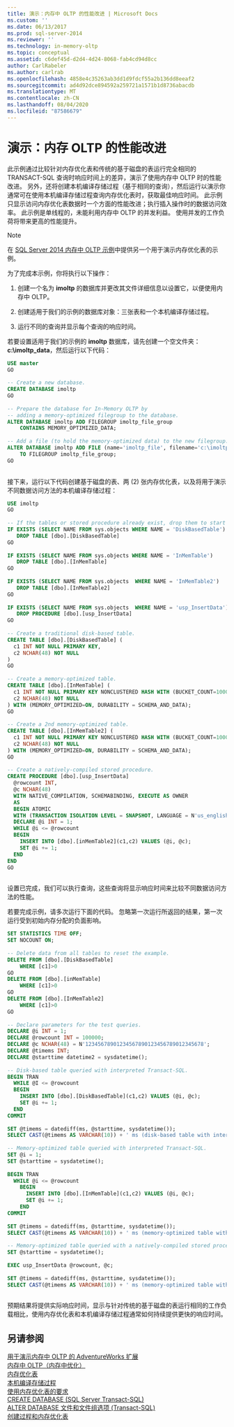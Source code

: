 ```yaml
---
title: 演示：内存中 OLTP 的性能改进 | Microsoft Docs
ms.custom: ''
ms.date: 06/13/2017
ms.prod: sql-server-2014
ms.reviewer: ''
ms.technology: in-memory-oltp
ms.topic: conceptual
ms.assetid: c6def45d-d2d4-4d24-8068-fab4cd94d8cc
author: CarlRabeler
ms.author: carlrab
ms.openlocfilehash: 4858e4c35263ab3dd1d9fdcf55a2b136dd8eeaf2
ms.sourcegitcommit: ad4d92dce894592a259721a1571b1d8736abacdb
ms.translationtype: MT
ms.contentlocale: zh-CN
ms.lasthandoff: 08/04/2020
ms.locfileid: "87586679"
---
```

# <a name="demonstration-performance-improvement-of-in-memory-oltp"></a>演示：内存 OLTP 的性能改进
  此示例通过比较针对内存优化表和传统的基于磁盘的表运行完全相同的 TRANSACT-SQL 查询时响应时间上的差异，演示了使用内存中 OLTP 时的性能改进。 另外，还将创建本机编译存储过程（基于相同的查询），然后运行以演示你通常可在使用本机编译存储过程查询内存优化表时，获取最佳响应时间。 此示例只显示访问内存优化表数据时一个方面的性能改进；执行插入操作时的数据访问效率。 此示例是单线程的，未能利用内存中 OLTP 的并发利益。 使用并发的工作负荷将带来更高的性能提升。  
  
> [!NOTE]  
>  在 [SQL Server 2014 内存中 OLTP 示例](https://msftdbprodsamples.codeplex.com/releases/view/114491)中提供另一个用于演示内存优化表的示例。  
  
 为了完成本示例，你将执行以下操作：  
  
1.  创建一个名为 **imoltp** 的数据库并更改其文件详细信息以设置它，以便使用内存中 OLTP。  
  
2.  创建适用于我们的示例的数据库对象：三张表和一个本机编译存储过程。  
  
3.  运行不同的查询并显示每个查询的响应时间。  
  
 若要设置适用于我们的示例的 **imoltp** 数据库，请先创建一个空文件夹： **c:\imoltp_data**，然后运行以下代码：  
  
```sql  
USE master  
GO  
  
-- Create a new database.  
CREATE DATABASE imoltp  
GO  
  
-- Prepare the database for In-Memory OLTP by  
-- adding a memory-optimized filegroup to the database.  
ALTER DATABASE imoltp ADD FILEGROUP imoltp_file_group  
    CONTAINS MEMORY_OPTIMIZED_DATA;  
  
-- Add a file (to hold the memory-optimized data) to the new filegroup.  
ALTER DATABASE imoltp ADD FILE (name='imoltp_file', filename='c:\imoltp_data\imoltp_file')  
    TO FILEGROUP imoltp_file_group;  
GO  
  
```  
  
 接下来，运行以下代码创建基于磁盘的表、两 (2) 张内存优化表，以及将用于演示不同数据访问方法的本机编译存储过程：  
  
```sql  
USE imoltp  
GO  
  
-- If the tables or stored procedure already exist, drop them to start clean.  
IF EXISTS (SELECT NAME FROM sys.objects WHERE NAME = 'DiskBasedTable')  
   DROP TABLE [dbo].[DiskBasedTable]  
GO  
  
IF EXISTS (SELECT NAME FROM sys.objects WHERE NAME = 'InMemTable')  
   DROP TABLE [dbo].[InMemTable]  
GO  
  
IF EXISTS (SELECT NAME FROM sys.objects  WHERE NAME = 'InMemTable2')  
   DROP TABLE [dbo].[InMemTable2]  
GO  
  
IF EXISTS (SELECT NAME FROM sys.objects  WHERE NAME = 'usp_InsertData')  
   DROP PROCEDURE [dbo].[usp_InsertData]  
GO  
  
-- Create a traditional disk-based table.  
CREATE TABLE [dbo].[DiskBasedTable] (  
  c1 INT NOT NULL PRIMARY KEY,  
  c2 NCHAR(48) NOT NULL  
)  
GO  
  
-- Create a memory-optimized table.  
CREATE TABLE [dbo].[InMemTable] (  
  c1 INT NOT NULL PRIMARY KEY NONCLUSTERED HASH WITH (BUCKET_COUNT=1000000),  
  c2 NCHAR(48) NOT NULL  
) WITH (MEMORY_OPTIMIZED=ON, DURABILITY = SCHEMA_AND_DATA);  
GO  
  
-- Create a 2nd memory-optimized table.  
CREATE TABLE [dbo].[InMemTable2] (  
  c1 INT NOT NULL PRIMARY KEY NONCLUSTERED HASH WITH (BUCKET_COUNT=1000000),  
  c2 NCHAR(48) NOT NULL  
) WITH (MEMORY_OPTIMIZED=ON, DURABILITY = SCHEMA_AND_DATA);  
GO  
  
-- Create a natively-compiled stored procedure.  
CREATE PROCEDURE [dbo].[usp_InsertData]   
  @rowcount INT,  
  @c NCHAR(48)  
  WITH NATIVE_COMPILATION, SCHEMABINDING, EXECUTE AS OWNER  
  AS   
  BEGIN ATOMIC   
  WITH (TRANSACTION ISOLATION LEVEL = SNAPSHOT, LANGUAGE = N'us_english')  
  DECLARE @i INT = 1;  
  WHILE @i <= @rowcount  
  BEGIN  
    INSERT INTO [dbo].[inMemTable2](c1,c2) VALUES (@i, @c);  
    SET @i += 1;  
  END  
END  
GO  
  
```  
  
 设置已完成，我们可以执行查询，这些查询将显示响应时间来比较不同数据访问方法的性能。  
  
 若要完成示例，请多次运行下面的代码。 忽略第一次运行所返回的结果，第一次运行受到初始内存分配的负面影响。  
  
```sql  
SET STATISTICS TIME OFF;  
SET NOCOUNT ON;  
  
-- Delete data from all tables to reset the example.  
DELETE FROM [dbo].[DiskBasedTable]   
    WHERE [c1]>0  
GO  
DELETE FROM [dbo].[inMemTable]   
    WHERE [c1]>0  
GO  
DELETE FROM [dbo].[InMemTable2]   
    WHERE [c1]>0  
GO  
  
-- Declare parameters for the test queries.  
DECLARE @i INT = 1;  
DECLARE @rowcount INT = 100000;  
DECLARE @c NCHAR(48) = N'12345678901234567890123456789012345678';  
DECLARE @timems INT;  
DECLARE @starttime datetime2 = sysdatetime();  
  
-- Disk-based table queried with interpreted Transact-SQL.  
BEGIN TRAN  
  WHILE @I <= @rowcount  
  BEGIN  
    INSERT INTO [dbo].[DiskBasedTable](c1,c2) VALUES (@i, @c);  
    SET @i += 1;  
  END  
COMMIT  
  
SET @timems = datediff(ms, @starttime, sysdatetime());  
SELECT CAST(@timems AS VARCHAR(10)) + ' ms (disk-based table with interpreted Transact-SQL).';  
  
-- Memory-optimized table queried with interpreted Transact-SQL.  
SET @i = 1;  
SET @starttime = sysdatetime();  
  
BEGIN TRAN  
  WHILE @i <= @rowcount  
    BEGIN  
      INSERT INTO [dbo].[InMemTable](c1,c2) VALUES (@i, @c);  
      SET @i += 1;  
    END  
COMMIT  
  
SET @timems = datediff(ms, @starttime, sysdatetime());  
SELECT CAST(@timems AS VARCHAR(10)) + ' ms (memory-optimized table with interpreted Transact-SQL).';  
  
-- Memory-optimized table queried with a natively-compiled stored procedure.  
SET @starttime = sysdatetime();  
  
EXEC usp_InsertData @rowcount, @c;  
  
SET @timems = datediff(ms, @starttime, sysdatetime());  
SELECT CAST(@timems AS VARCHAR(10)) + ' ms (memory-optimized table with natively-compiled stored procedure).';  
  
```  
  
 预期结果将提供实际响应时间，显示与针对传统的基于磁盘的表运行相同的工作负载相比，使用内存优化表和本机编译存储过程通常如何持续提供更快的响应时间。  
  
## <a name="see-also"></a>另请参阅  
 [用于演示内存中 OLTP 的 AdventureWorks 扩展](../../database-engine/extensions-to-adventureworks-to-demonstrate-in-memory-oltp.md)   
 [内存中 OLTP（内存中优化）](in-memory-oltp-in-memory-optimization.md)   
 [内存优化表](memory-optimized-tables.md)   
 [本机编译存储过程](natively-compiled-stored-procedures.md)   
 [使用内存优化表的要求](requirements-for-using-memory-optimized-tables.md)   
 [CREATE DATABASE (SQL Server Transact-SQL)](/sql/t-sql/statements/create-database-sql-server-transact-sql)   
 [ALTER DATABASE 文件和文件组选项 (Transact-SQL)](/sql/t-sql/statements/alter-database-transact-sql-file-and-filegroup-options)   
 [创建过程和内存优化表](/sql/t-sql/statements/create-procedure-transact-sql)  
  
  
